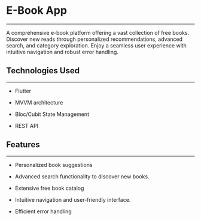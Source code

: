 <h1>E-Book App</h1>
<hr><p>A comprehensive e-book platform offering a vast collection of free books. Discover new reads through personalized recommendations, advanced search, and category exploration. Enjoy a seamless user experience with intuitive navigation and robust error handling.</p><h2>Technologies Used</h2>
<hr><ul>
<li>Flutter</li>
</ul><ul>
<li>MVVM architecture</li>
</ul><ul>
<li>Bloc/Cubit State Management</li>
</ul><ul>
<li>REST API</li>
</ul><h2>Features</h2>
<hr><ul>
<li>Personalized book suggestions</li>
</ul><ul>
<li>Advanced search functionality to discover new books.</li>
</ul><ul>
<li>Extensive free book catalog</li>
</ul><ul>
<li>Intuitive navigation and user-friendly interface.</li>
</ul><ul>
<li>Efficient error handling</li>
</ul>

